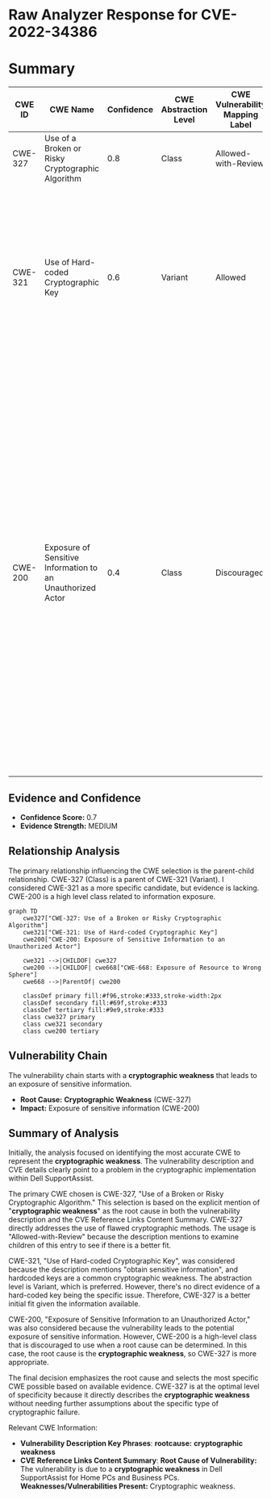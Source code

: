 # Raw Analyzer Response for CVE-2022-34386

# Summary
| CWE ID | CWE Name | Confidence | CWE Abstraction Level | CWE Vulnerability Mapping Label | CWE-Vulnerability Mapping Notes |
|---|---|---|---|---|---|
| CWE-327 | Use of a Broken or Risky Cryptographic Algorithm | 0.8 | Class | Allowed-with-Review | Examine children of this entry to see if there is a better fit |
| CWE-321 | Use of Hard-coded Cryptographic Key | 0.6 | Variant | Allowed | Carefully read both the name and description to ensure that this mapping is an appropriate fit. Do not try to 'force' a mapping to a lower-level Base/Variant simply to comply with this preferred level of abstraction. |
| CWE-200 | Exposure of Sensitive Information to an Unauthorized Actor | 0.4 | Class | Discouraged | If an error or mistake causes information to be disclosed, then use the CWE ID for that error. Consider starting with improper authorization (CWE-285), insecure permissions (CWE-732), improper authentication (CWE-287), etc. Also consider children such as Insertion of Sensitive Information Into Sent Data (CWE-201), Observable Discrepancy (CWE-203), Insertion of Sensitive Information into Externally-Accessible File or Directory (CWE-538), or others. |

## Evidence and Confidence

*   **Confidence Score:** 0.7
*   **Evidence Strength:** MEDIUM

## Relationship Analysis
The primary relationship influencing the CWE selection is the parent-child relationship. CWE-327 (Class) is a parent of CWE-321 (Variant). I considered CWE-321 as a more specific candidate, but evidence is lacking. CWE-200 is a high level class related to information exposure.

```mermaid
graph TD
    cwe327["CWE-327: Use of a Broken or Risky Cryptographic Algorithm"]
    cwe321["CWE-321: Use of Hard-coded Cryptographic Key"]
    cwe200["CWE-200: Exposure of Sensitive Information to an Unauthorized Actor"]
    
    cwe321 -->|CHILDOF| cwe327
    cwe200 -->|CHILDOF| cwe668["CWE-668: Exposure of Resource to Wrong Sphere"]
    cwe668 -->|ParentOf| cwe200
    
    classDef primary fill:#f96,stroke:#333,stroke-width:2px
    classDef secondary fill:#69f,stroke:#333
    classDef tertiary fill:#9e9,stroke:#333
    class cwe327 primary
    class cwe321 secondary
    class cwe200 tertiary
```

## Vulnerability Chain
The vulnerability chain starts with a **cryptographic weakness** that leads to an exposure of sensitive information.
  - **Root Cause:** **Cryptographic Weakness** (CWE-327)
  - **Impact:** Exposure of sensitive information (CWE-200)

## Summary of Analysis
Initially, the analysis focused on identifying the most accurate CWE to represent the **cryptographic weakness**. The vulnerability description and CVE details clearly point to a problem in the cryptographic implementation within Dell SupportAssist.

The primary CWE chosen is CWE-327, "Use of a Broken or Risky Cryptographic Algorithm." This selection is based on the explicit mention of "**cryptographic weakness**" as the root cause in both the vulnerability description and the CVE Reference Links Content Summary. CWE-327 directly addresses the use of flawed cryptographic methods. The usage is "Allowed-with-Review" because the description mentions to examine children of this entry to see if there is a better fit.

CWE-321, "Use of Hard-coded Cryptographic Key", was considered because the description mentions "obtain sensitive information", and hardcoded keys are a common cryptographic weakness. The abstraction level is Variant, which is preferred. However, there's no direct evidence of a hard-coded key being the specific issue. Therefore, CWE-327 is a better initial fit given the information available.

CWE-200, "Exposure of Sensitive Information to an Unauthorized Actor," was also considered because the vulnerability leads to the potential exposure of sensitive information. However, CWE-200 is a high-level class that is discouraged to use when a root cause can be determined. In this case, the root cause is the **cryptographic weakness**, so CWE-327 is more appropriate.

The final decision emphasizes the root cause and selects the most specific CWE possible based on available evidence. CWE-327 is at the optimal level of specificity because it directly describes the **cryptographic weakness** without needing further assumptions about the specific type of cryptographic failure.

Relevant CWE Information:
- **Vulnerability Description Key Phrases**: **rootcause:** **cryptographic weakness**
- **CVE Reference Links Content Summary**: **Root Cause of Vulnerability:** The vulnerability is due to a **cryptographic weakness** in Dell SupportAssist for Home PCs and Business PCs. **Weaknesses/Vulnerabilities Present:** Cryptographic weakness.